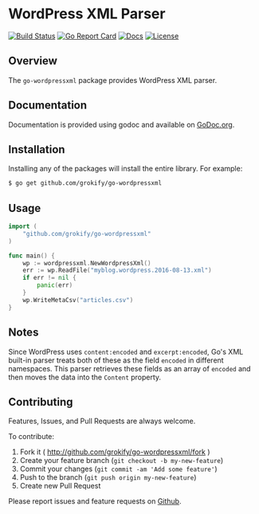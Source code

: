 WordPress XML Parser
====================

[![Build Status][build-status-svg]][build-status-url]
[![Go Report Card][goreport-svg]][goreport-url]
[![Docs][docs-godoc-svg]][docs-godoc-url]
[![License][license-svg]][license-url]

## Overview

The `go-wordpressxml` package provides WordPress XML parser.

## Documentation

Documentation is provided using godoc and available on [GoDoc.org](https://godoc.org/github.com/grokify/go0wordpressxml).

## Installation

Installing any of the packages will install the entire library. For example:

```bash
$ go get github.com/grokify/go-wordpressxml
```

## Usage

```go
import (
	"github.com/grokify/go-wordpressxml"
)

func main() {
	wp := wordpressxml.NewWordpressXml()
	err := wp.ReadFile("myblog.wordpress.2016-08-13.xml")
	if err != nil {
		panic(err)
	}
	wp.WriteMetaCsv("articles.csv")
}
```

## Notes

Since WordPress uses `content:encoded` and `excerpt:encoded`, Go's XML built-in parser treats both of these as the field `encoded` in different namespaces. This parser retrieves these fields as an array of `encoded` and then moves the data into the `Content` property.

## Contributing

Features, Issues, and Pull Requests are always welcome.

To contribute:

1. Fork it ( http://github.com/grokify/go-wordpressxml/fork )
2. Create your feature branch (`git checkout -b my-new-feature`)
3. Commit your changes (`git commit -am 'Add some feature'`)
4. Push to the branch (`git push origin my-new-feature`)
5. Create new Pull Request

Please report issues and feature requests on [Github](https://github.com/grokify/go-wordpressxml).

 [build-status-svg]: https://github.com/grokify/go-wordpressxml/workflows/go%20build/badge.svg
 [build-status-url]: https://github.com/grokify/go-wordpressxml/actions
 [build-status-svg]: https://api.travis-ci.org/grokify/go-wordpressxml.svg?branch=master
 [build-status-url]: https://travis-ci.org/grokify/go-wordpressxml
 [goreport-svg]: https://goreportcard.com/badge/github.com/grokify/go-wordpressxml
 [goreport-url]: https://goreportcard.com/report/github.com/grokify/go-wordpressxml
 [docs-godoc-svg]: https://pkg.go.dev/badge/github.com/grokify/go-wordpressxml
 [docs-godoc-url]: https://pkg.go.dev/github.com/grokify/go-wordpressxml
 [license-svg]: https://img.shields.io/badge/license-MIT-blue.svg
 [license-url]: https://github.com/grokify/go-wordpressxml/blob/master/LICENSE
